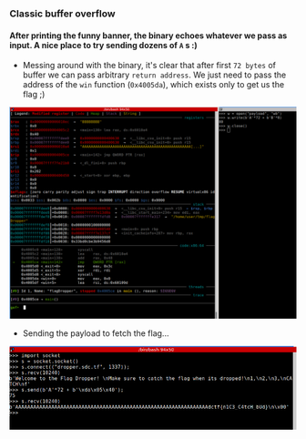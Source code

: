 ### Classic buffer overflow

#### After printing the funny banner, the binary echoes whatever we pass as input. A nice place to try sending dozens of `A` s :)

* Messing around with the binary, it's clear that after first `72 bytes` of buffer we can pass arbitrary `return address`. We just need to pass the address of the `win` function (`0x4005da`), which exists only to get us the flag ;)

![Image of Return Address with payload](flag-dropper-bof-found.png)

* Sending the payload to fetch the flag...

![Image of socket sending and getting the flag](flag-dropper-flag-dropped.png)